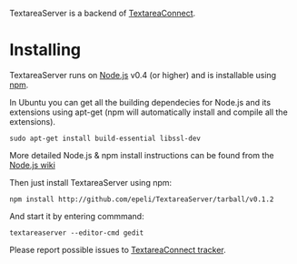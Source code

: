 
TextareaServer is a backend of [TextareaConnect][].

# Installing

TextareaServer runs on [Node.js][] v0.4 (or higher) and is installable using
[npm][].

In Ubuntu you can get all the building dependecies for Node.js and its
extensions using apt-get (npm will automatically install and compile all the
extensions).

    sudo apt-get install build-essential libssl-dev

More detailed Node.js & npm install instructions can be found from the [Node.js
wiki](https://github.com/ry/node/wiki/Installation)

Then just install TextareaServer using npm:

    npm install http://github.com/epeli/TextareaServer/tarball/v0.1.2

And start it by entering commmand:

    textareaserver --editor-cmd gedit

Please report possible issues to [TextareaConnect tracker][].

[Node.js]: http://nodejs.org/
[npm]: http://npmjs.org/
[TextareaConnect]: https://github.com/epeli/TextareaConnect
[TextareaConnect tracker]: https://github.com/epeli/TextareaConnect/issues
